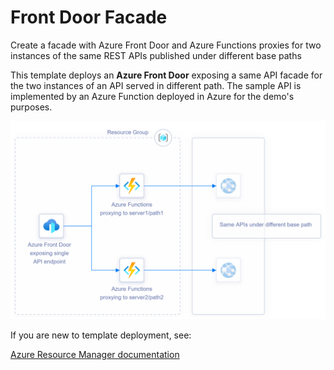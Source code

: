 # Front Door Facade
Create a facade with Azure Front Door and Azure Functions proxies for two instances of the same REST APIs published under different base paths
<!-- 
[![Deploy To Azure](https://aka.ms/deploytoazurebutton)](https://portal.azure.com/#create/Microsoft.Template/uri/https%3A%2F%2Fraw.githubusercontent.com%2Fnianton%2Ffrontdoor-facade%2Fmain%2Fazuredeploy.json) -->


This template deploys an **Azure Front Door** exposing a same API facade for the two instances of an API served in different path. The sample API is implemented by an Azure Function deployed in Azure for the demo's purposes.


![alt text](https://raw.githubusercontent.com/nianton/frontdoor-facade/main/.assets/Front-Door-Proxy.png "Front Door Proxy via Azure Functions")


If you are new to template deployment, see:

[Azure Resource Manager documentation](https://docs.microsoft.com/azure/azure-resource-manager/)
